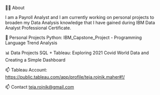 👩‍🎓 About

I am a Payroll Analyst and I am currently working on personal projects to broaden my Data Analysis knowledge that I have gained during IBM Data Analyst Professional Certificate.

🌟 Personal Projects Python: IBM_Capstone_Project - Programming Language Trend Analysis

📊 Data Projects SQL + Tableau: Exploring 2021 Covid World Data and Creating a Simple Dashboard

📫  Tableau Account: https://public.tableau.com/app/profile/teja.rojnik.maher#!/

📫 Contact teja.rojnik@gmail.com
